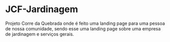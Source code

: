 # JCF-Jardinagem
Projeto Corre da Quebrada onde é feito uma landing page para uma pessoa de nossa comunidade, sendo esse uma landing page sobre uma empresa de jardinagem e serviços gerais.
